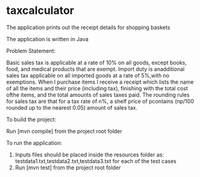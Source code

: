 # taxcalculator
The application prints out the receipt details for shopping baskets

The application is written in Java 

Problem Statement:

Basic sales tax is applicable at a rate of 10% on all goods, except books, food, and medical products that are exempt. 
Import duty is anadditional sales tax applicable on all imported goods at a rate of 5%,with no exemptions.
When I purchase items I receive a receipt which lists the name of all the items and their price (including tax), 
finishing with the total cost ofthe items, and the total amounts of sales taxes paid. 
The rounding rules for sales tax are that for a tax rate of n%, 
a shelf price of pcontains (np/100 rounded up to the nearest 0.05) amount of sales tax.

To build the project: 

Run [mvn compile] from the project root folder

To run the application:
1. Inputs files should be placed inside the resources folder as: 
   testdata1.txt,testdata2.txt,testdata3.txt for each of the test cases
2. Run [mvn test] from the project root folder
